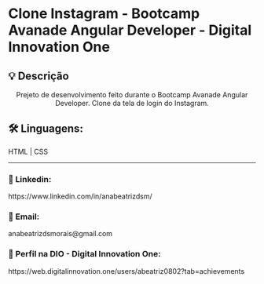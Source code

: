 # Clone Instagram - Bootcamp Avanade Angular Developer - Digital Innovation One

<h2>💡 Descrição</h2>
<p align="center">Prejeto de desenvolvimento feito durante o Bootcamp Avanade Angular Developer. Clone da tela de login do Instagram.</p>


<h2>🛠️ Linguagens: </h2>
HTML | CSS

<hr>

<h3>🔗 Linkedin: </h3>
https://www.linkedin.com/in/anabeatrizdsm/

<h3>📧 Email:</h3>
anabeatrizdsmorais@gmail.com

<h3>🔗 Perfil na DIO - Digital Innovation One:</h3>
https://web.digitalinnovation.one/users/abeatriz0802?tab=achievements

